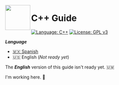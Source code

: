 <p>
  <img align="left" height="80" src="https://upload.wikimedia.org/wikipedia/commons/thumb/1/18/ISO_C%2B%2B_Logo.svg/306px-ISO_C%2B%2B_Logo.svg.png">
  <h1>C++ Guide</h1>
</p>

[![Language: C++](https://img.shields.io/badge/Language-C++-red)](https://en.wikipedia.org/wiki/C++)
[![License: GPL v3](https://img.shields.io/badge/License-GPLv3-blue)](https://www.gnu.org/licenses/gpl-3.0)



***Language***
- [🇲🇽 Spanish](../README.md)
- 🇺🇸 English (*Not ready yet*)

The ***English*** version of this guide isn't ready yet. 🇺🇲

I'm working here. 👋